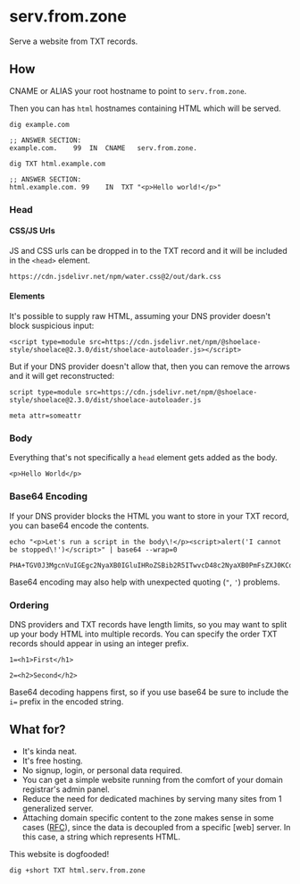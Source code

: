 # serv.from.zone

Serve a website from TXT records.

## How

CNAME or ALIAS your root hostname to point to `serv.from.zone`.

Then you can has `html` hostnames containing HTML which will be served.

```
dig example.com
```

```dig
;; ANSWER SECTION:
example.com.	99	IN	CNAME	serv.from.zone.
```

```
dig TXT html.example.com
```

```dig
;; ANSWER SECTION:
html.example.com. 99	IN	TXT	"<p>Hello world!</p>"
```

### Head

#### CSS/JS Urls

JS and CSS urls can be dropped in to the TXT record and it will be included in the `<head>` element.

```
https://cdn.jsdelivr.net/npm/water.css@2/out/dark.css
```

#### Elements
It's possible to supply raw HTML, assuming your DNS provider doesn't block suspicious input:
```
<script type=module src=https://cdn.jsdelivr.net/npm/@shoelace-style/shoelace@2.3.0/dist/shoelace-autoloader.js></script>
```
But if your DNS provider doesn't allow that, then you can remove the arrows and it will get reconstructed:
```
script type=module src=https://cdn.jsdelivr.net/npm/@shoelace-style/shoelace@2.3.0/dist/shoelace-autoloader.js
```

```
meta attr=someattr
```

### Body

Everything that's not specifically a `head` element gets added as the body.

```
<p>Hello World</p>
```

### Base64 Encoding

If your DNS provider blocks the HTML you want to store in your TXT record, you can base64 encode the contents.

```
echo "<p>Let's run a script in the body\!</p><script>alert('I cannot be stopped\!')</script>" | base64 --wrap=0
```

```
PHA+TGV0J3MgcnVuIGEgc2NyaXB0IGluIHRoZSBib2R5ITwvcD48c2NyaXB0PmFsZXJ0KCdJIGNhbm5vdCBiZSBzdG9wcGVkIScpPC9zY3JpcHQ+Cg==
```

Base64 encoding may also help with unexpected quoting (`"`, `'`) problems.

### Ordering

DNS providers and TXT records have length limits, so you may want to split up your body HTML into multiple records. You can specify the order TXT records should appear in using an integer prefix.

```
1=<h1>First</h1>
```

```
2=<h2>Second</h2>
```

Base64 decoding happens first, so if you use base64 be sure to include the `i=` prefix in the encoded string.

## What for?

 - It's kinda neat.
 - It's free hosting.
 - No signup, login, or personal data required.
 - You can get a simple website running from the comfort of your domain registrar's admin panel.
 - Reduce the need for dedicated machines by serving many sites from 1 generalized server.
 - Attaching domain specific content to the zone makes sense in some cases ([RFC](https://tools.ietf.org/html/rfc1464#section-2)), since the data is decoupled from a specific [web] server. In this case, a string which represents HTML.

This website is dogfooded!

```
dig +short TXT html.serv.from.zone
```
